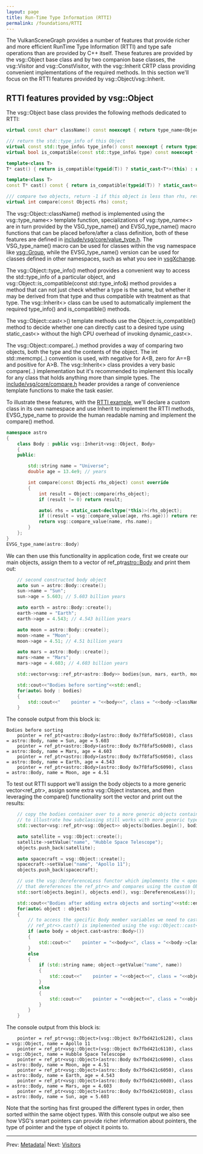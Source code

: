 ```yaml
---
layout: page
title: Run-Time Type Information (RTTI)
permalink: /foundations/RTTI
---
```


The VulkanSceneGraph provides a number of features that provide richer and more efficient RunTime Type Information (RTTI) and type safe operations than are provided by C++ itself. These features are provided by the vsg::Object base class and by two companion base classes, the vsg::Visitor and vsg::ConstVisitor, with the vsg::Inherit CRTP class providing convenient implementations of the required methods. In this section we'll focus on the RTTI features provided by vsg::Object/vsg::Inherit.

## RTTI features provided by vsg::Object

The vsg::Object base class provides the following methods dedicated to RTTI:

~~~ cpp
virtual const char* className() const noexcept { return type_name<Object>(); }

/// return the std::type_info of this Object
virtual const std::type_info& type_info() const noexcept { return typeid(Object); }
virtual bool is_compatible(const std::type_info& type) const noexcept { return typeid(Object) == type; }

template<class T>
T* cast() { return is_compatible(typeid(T)) ? static_cast<T*>(this) : nullptr; }

template<class T>
const T* cast() const { return is_compatible(typeid(T)) ? static_cast<const T*>(this) : nullptr; }

/// compare two objects, return -1 if this object is less than rhs, return 0 if it's equal, return 1 if rhs is greater,
virtual int compare(const Object& rhs) const;
~~~

The vsg::Object::className() method is implemented using the vsg::type_name<> template function, specializations of vsg::type_name<> are in turn provided by the VSG_type_name() and EVSG_type_name() macro functions that can be placed before/after a class definition, both of these features are defined in [include/vsg/core/value_type.h](https://github.com/vsg-dev/VulkanSceneGraph/blob/master/include/vsg/core/type_name.h). The VSG_type_name() macro can be used for classes within the vsg namespace like [vsg::Group](https://github.com/vsg-dev/VulkanSceneGraph/blob/master/include/vsg/nodes/group.h), while the EVSG_type_name() version can be used for classes defined in other namespaces, such as what you see in [vsgXchange](https://github.com/vsg-dev/vsgXchange/blob/master/include/vsgXchange/all.h#L43).

The vsg::Object::type_info() method provides a convenient way to access the std::type_info of a particular object, and vsg::Object::is_compatible(const std::type_info&) method provides a method that can not just check whether a type is the same, but whether it may be derived from that type and thus compatible with treatment as that type. The vsg::Inherit<> class can be used to automatically implement the required type_info() and is_compatible() methods.

The vsg::Object::cast<>() template methods use the Object::is_compatible() method to decide whether one can directly cast to a desired type using static_cast<> without the high CPU overhead of invoking dynamic_cast<>.

The vsg::Object::compare(..) method provides a way of comparing two objects, both the type and the contents of the object. The int std::memcmp(..) convention is used, with negative for A<B, zero for A==B and positive for A>B. The vsg::Inherit<> class provides a very basic compare(..) implementation but it's recommended to implement this locally for any class that holds anything more than simple types. The [include/vsg/core/compare.h](https://github.com/vsg-dev/VulkanSceneGraph/blob/master/include/vsg/core/compare.h) header provides a range of convenience template functions to make the task easier.

To illustrate these features, with the [RTTI example](https://github.com/vsg-dev/vsgTutorial/blob/master/2_Foundations/2_rtti/), we'll declare a custom class in its own namespace and use Inherit to implement the RTTI methods, EVSG_type_name to provide the human readable naming and implement the compare() method.

~~~ cpp
namespace astro
{
    class Body : public vsg::Inherit<vsg::Object, Body>
    {
    public:

        std::string name = "Universe";
        double age = 13.4e9; // years

        int compare(const Object& rhs_object) const override
        {
            int result = Object::compare(rhs_object);
            if (result != 0) return result;

            auto& rhs = static_cast<decltype(*this)>(rhs_object);
            if ((result = vsg::compare_value(age, rhs.age))) return result;
            return vsg::compare_value(name, rhs.name);
        }
    };
}
EVSG_type_name(astro::Body)
~~~

We can then use this functionality in application code, first we create our main objects, assign them to a vector of ref_ptr<astro::Body> and print them out:

~~~ cpp
    // second constructed body object
    auto sun = astro::Body::create();
    sun->name = "Sun";
    sun->age = 5.603; // 5.603 billion years

    auto earth = astro::Body::create();
    earth->name = "Earth";
    earth->age = 4.543; // 4.543 billion years

    auto moon = astro::Body::create();
    moon->name = "Moon";
    moon->age = 4.51; // 4.51 billion years

    auto mars = astro::Body::create();
    mars->name = "Mars";
    mars->age = 4.603; // 4.603 billion years

    std::vector<vsg::ref_ptr<astro::Body>> bodies{sun, mars, earth, moon};

    std::cout<<"Bodies before sorting"<<std::endl;
    for(auto& body : bodies)
    {
        std::cout<<"    pointer = "<<body<<", class = "<<body->className()<<", name = "<<body->name<<", age = "<<body->age<<std::endl;
    }
~~~

The console output from this block is:
~~~
Bodies before sorting
    pointer = ref_ptr<astro::Body>(astro::Body 0x7f8faf5c6010), class = astro::Body, name = Sun, age = 5.603
    pointer = ref_ptr<astro::Body>(astro::Body 0x7f8faf5c60d0), class = astro::Body, name = Mars, age = 4.603
    pointer = ref_ptr<astro::Body>(astro::Body 0x7f8faf5c6050), class = astro::Body, name = Earth, age = 4.543
    pointer = ref_ptr<astro::Body>(astro::Body 0x7f8faf5c6090), class = astro::Body, name = Moon, age = 4.51
~~~

To test out RTTI support we'll assign the body objects to a more generic vector<ref_ptr<Object>>, assign some extra vsg::Object instances, and then leveraging the compare() functionality sort the vector and print out the results:

~~~ cpp
    // copy the bodies container over to a more generic objects container,
    // to illustrate how subclassing still works with more generic types
    std::vector<vsg::ref_ptr<vsg::Object>> objects(bodies.begin(), bodies.end());

    auto satellite = vsg::Object::create();
    satellite->setValue("name", "Hubble Space Telescope");
    objects.push_back(satellite);

    auto spacecraft = vsg::Object::create();
    spacecraft->setValue("name", "Apollo 11");
    objects.push_back(spacecraft);

    // use the vsg::DereferenceLess functor which implements the < operator
    // that dereferences the ref_ptr<> and compares using the custom Object::compare(),
    std::sort(objects.begin(), objects.end(), vsg::DereferenceLess());

    std::cout<<"Bodies after adding extra objects and sorting"<<std::endl;
    for(auto& object : objects)
    {
        // to access the specific Body member variables we need to cast from ref_ptr<vsg::Object> to ref_ptr<astro::Body>
        // ref_ptr<>.cast() is implemented using the vsg::Object::cast<>() to efficiently replace a dynamic_cast<>.
        if (auto body = object.cast<astro::Body>())
        {
            std::cout<<"    pointer = "<<body<<", class = "<<body->className()<<", name = "<<body->name<<", age = "<<body->age<<std::endl;
        }
        else
        {
            if (std::string name; object->getValue("name", name))
            {
                std::cout<<"    pointer = "<<object<<", class = "<<object->className()<<", name = "<<name<<std::endl;
            }
            else
            {
                std::cout<<"    pointer = "<<object<<", class = "<<object->className()<<std::endl;
            }
        }
    }
~~~

The console output from this block is:
~~~
    pointer = ref_ptr<vsg::Object>(vsg::Object 0x7fbd421c6128), class = vsg::Object, name = Apollo 11
    pointer = ref_ptr<vsg::Object>(vsg::Object 0x7fbd421c6110), class = vsg::Object, name = Hubble Space Telescope
    pointer = ref_ptr<vsg::Object>(astro::Body 0x7fbd421c6090), class = astro::Body, name = Moon, age = 4.51
    pointer = ref_ptr<vsg::Object>(astro::Body 0x7fbd421c6050), class = astro::Body, name = Earth, age = 4.543
    pointer = ref_ptr<vsg::Object>(astro::Body 0x7fbd421c60d0), class = astro::Body, name = Mars, age = 4.603
    pointer = ref_ptr<vsg::Object>(astro::Body 0x7fbd421c6010), class = astro::Body, name = Sun, age = 5.603
~~~

Note that the sorting has first grouped the different types in order, then sorted within the same object types. With this console output we also see how VSG's smart pointers can provide richer information about pointers, the type of pointer and the type of object it points to.

---

Prev: [Metadata](Metadata.md)| Next: [Visitors](Visitors.md)
